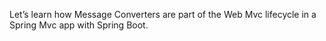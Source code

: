 Let’s learn how Message Converters are part of the Web Mvc lifecycle in a Spring Mvc app with Spring Boot.
